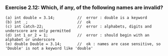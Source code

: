 ### Exercise 2.12: Which, if any, of the following names are invalid?
    (a) int double = 3.14;          //  error : double is a keyword
    (b) int _;                      //  ok
    (c) int catch-22;               //  error : alphabets, digits and underscore are only permitted
    (d) int 1_or_2 = 1;             //  error : should begin with an alphabet or underscore
    (e) double Double = 3.14;       //  ok : names are case sensitive, so 'Double' is not a keyword like 'double'
